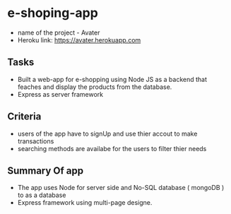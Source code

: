# e-shoping-app 
- name of the project - Avater
- Heroku link: https://avater.herokuapp.com

## Tasks 
- Built a web-app for e-shopping using Node JS as a backend that feaches and display the products from the database. 
- Express as server framework

## Criteria 
- users of the app have to signUp and use thier accout to make transactions
- searching methods are availabe for the users to filter thier needs 

## Summary Of app 
- The app uses Node for server side and No-SQL database ( mongoDB ) to as a database 
- Express framework using multi-page designe. 
